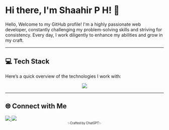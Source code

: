 # Hi there, I'm Shaahir P H! 👋

Hello, Welcome to my GitHub profile! I'm a highly passionate web developer, constantly challenging my problem-solving skills and striving for consistency. Every day, I work diligently to enhance my abilities and grow in my craft.

---

## 💻 Tech Stack

Here’s a quick overview of the technologies I work with:

<p align="center">
  <img src="https://skillicons.dev/icons?i=html,css,js,c,dotnet,sql,react,redux,mongodb,tailwind,git,github,figma,vercel" />
</p>

---

## 🌐 Connect with Me
<a href="https://www.linkedin.com/in/shaahir08/" target="_blank">
  <img src="https://skillicons.dev/icons?i=linkedin" />
</a>
<a href="https://www.instagram.com/sha_x_r/" target="_blank">
  <img src="https://skillicons.dev/icons?i=instagram" />
</a>

<div align="center">
  <sub><sup>✨Crafted by ChatGPT✨</sup></sub>
</div>
